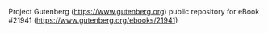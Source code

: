 Project Gutenberg (https://www.gutenberg.org) public repository for eBook #21941 (https://www.gutenberg.org/ebooks/21941)
